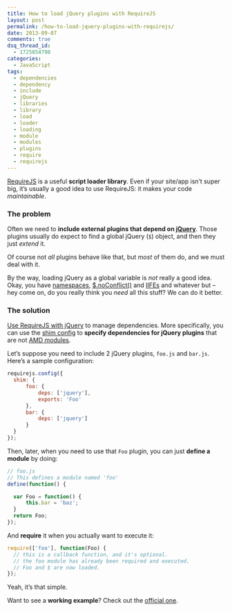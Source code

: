 ```yaml
---
title: How to load jQuery plugins with RequireJS
layout: post
permalink: /how-to-load-jquery-plugins-with-requirejs/
date: 2013-09-07
comments: true
dsq_thread_id:
  - 1725854798
categories:
  - JavaScript
tags:
  - dependencies
  - dependency
  - include
  - jQuery
  - libraries
  - library
  - load
  - loader
  - loading
  - module
  - modules
  - plugins
  - require
  - requirejs
---
```


<p>
  <a href="http://requirejs.org/" title="Go to the official website" target="_blank">RequireJS</a> is a useful <strong>script loader library</strong>. Even if your site/app isn&#8217;t super big, it&#8217;s usually a good idea to use RequireJS: it makes your code <em>maintainable</em>.
</p>

<h3>
  The problem
</h3>

<p>
  Often we need to <strong>include external plugins that depend on <a href="http://jquery.com/" title="Go to jQuery site" target="_blank">jQuery</a></strong>. Those plugins usually do expect to find a global jQuery (<code>$</code>) object, and then they just <em>extend</em> it.
</p>

<p>
  Of course not <em>all</em> plugins behave like that, but <em>most</em> of them do, and we must deal with it.
</p>

<p>
  By the way, loading jQuery as a global variable is <em>not</em> really a good idea. Okay, you have <a href="http://stackoverflow.com/a/2866920/801544" target="_blank" rel="nofollow">namespaces</a>, <a href="http://api.jquery.com/jQuery.noConflict/" target="_blank" rel="nofollow">$.noConflict()</a> and <a href="http://benalman.com/news/2010/11/immediately-invoked-function-expression/" target="_blank">IIFEs</a> and whatever but &#8211; hey come on, do you really think you <em>need</em> all this stuff? We can do it better.
</p>

<h3>
  The solution
</h3>

<p>
  <a href="http://requirejs.org/docs/jquery.html" title="How to use RequireJS with jQuery" target="_blank">Use RequireJS with jQuery</a> to manage dependencies. More specifically, you can use the <a href="http://requirejs.org/docs/api.html#config-shim" target="_blank">shim config</a> to <strong>specify dependencies for jQuery plugins</strong> that are not <a href="http://requirejs.org/docs/whyamd.html" target="_blank" title="Why AMD?">AMD modules</a>.
</p>

<p>
  Let&#8217;s suppose you need to include 2 jQuery plugins, <code>foo.js</code> and <code>bar.js</code>. Here&#8217;s a sample configuration:
</p>

``` javascript
requirejs.config({
  shim: {
      foo: {
          deps: ['jquery'],
          exports: 'Foo'
      },
      bar: {
          deps: ['jquery']
      }
  }
});
```

<p>
  Then, later, when you need to use that <code>Foo</code> plugin, you can just <strong>define a module</strong> by doing:
</p>

``` javascript
// foo.js
// This defines a module named 'foo'
define(function() {

  var Foo = function() {
      this.bar = 'baz';
  }
  return Foo;
});
```

<p>
  And <strong>require</strong> it when you actually want to execute it:
</p>

``` javascript
require(['foo'], function(Foo) {
  // this is a callback function, and it's optional.
  // the foo module has already been required and executed.
  // Foo and $ are now loaded.
});
```

<p>
  Yeah, it&#8217;s that simple.
</p>

<p>
  Want to see a <strong>working example</strong>? Check out the <a href="https://github.com/requirejs/example-jquery-shim" title="Go to GitHub" target="_blank">official one</a>.
</p>
